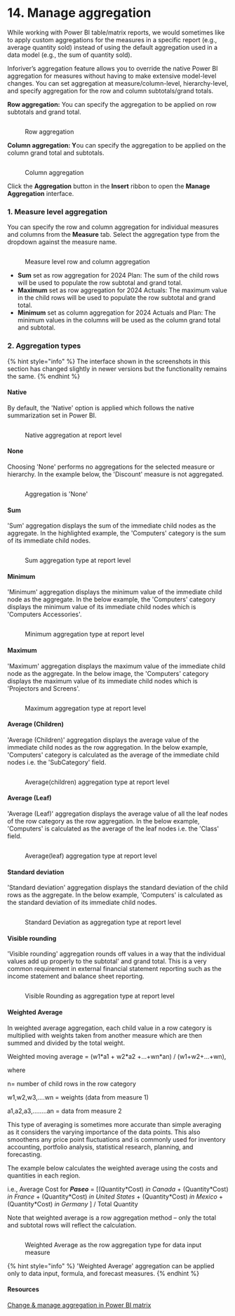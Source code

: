 # 14. Manage aggregation

While working with Power BI table/matrix reports, we would sometimes like to apply custom aggregations for the measures in a specific report (e.g., average quantity sold) instead of using the default aggregation used in a data model (e.g., the sum of quantity sold).&#x20;

Inforiver’s aggregation feature allows you to override the native Power BI aggregation for measures without having to make extensive model-level changes. You can set aggregation at measure/column-level, hierarchy-level, and specify aggregation for the row and column subtotals/grand totals.

**Row aggregation:** You can specify the aggregation to be applied on row subtotals and grand total.

<figure><img src="../../.gitbook/assets/image (776) (1).png" alt=""><figcaption><p>Row aggregation</p></figcaption></figure>

**Column aggregation: Y**ou can specify the aggregation to be applied on the column grand total and subtotals.

<figure><img src="../../.gitbook/assets/image (777) (1).png" alt=""><figcaption><p>Column aggregation</p></figcaption></figure>

Click the **Aggregation** button in the **Insert** ribbon to open the **Manage Aggregation** interface.

### 1. Measure level aggregation

You can specify the row and column aggregation for individual measures and columns from the **Measure** tab. Select the aggregation type from the dropdown against the measure name.

<figure><img src="../../.gitbook/assets/image (778) (1).png" alt=""><figcaption><p>Measure level row and column aggregation</p></figcaption></figure>

* **Sum** set as row aggregation for 2024 Plan: The sum of the child rows will be used to populate the row subtotal and grand total.
* **Maximum** set as row aggregation for 2024 Actuals: The maximum value in the child rows will be used to populate the row subtotal and grand total.
* **Minimum** set as column aggregation for 2024 Actuals and Plan: The minimum values in the columns will be used as the column grand total and subtotal.

### 2. Aggregation types

{% hint style="info" %}
The interface shown in the screenshots in this section has changed slightly in newer versions but the functionality remains the same.
{% endhint %}

#### Native

By default, the 'Native' option is applied which follows the native summarization set in Power BI.&#x20;

<figure><img src="../../.gitbook/assets/image (200).png" alt=""><figcaption><p>Native aggregation at report level</p></figcaption></figure>

#### None

Choosing 'None' performs no aggregations for the selected measure or hierarchy. In the example below, the 'Discount' measure is not aggregated.

<figure><img src="../../.gitbook/assets/image (7) (1) (1).png" alt=""><figcaption><p>Aggregation is 'None'</p></figcaption></figure>

#### Sum

'Sum' aggregation displays the sum of the immediate child nodes as the aggregate. In the highlighted example, the 'Computers' category is the sum of its immediate child nodes.

<figure><img src="../../.gitbook/assets/image (201).png" alt=""><figcaption><p>Sum aggregation type at report level</p></figcaption></figure>

#### Minimum

'Minimum' aggregation displays the minimum value of the immediate child node as the aggregate. In the below example, the 'Computers' category displays the minimum value of its immediate child nodes which is 'Computers Accessories'.

<figure><img src="../../.gitbook/assets/image (202).png" alt=""><figcaption><p>Minimum aggregation type at report level</p></figcaption></figure>

#### Maximum

'Maximum' aggregation displays the maximum value of the immediate child node as the aggregate. In the below image, the 'Computers' category displays the maximum value of its immediate child nodes which is 'Projectors and Screens'.

<figure><img src="../../.gitbook/assets/image (203).png" alt=""><figcaption><p>Maximum aggregation type at report level</p></figcaption></figure>

#### Average (Children)

'Average (Children)' aggregation displays the average value of the immediate child nodes as the row aggregation. In the below example,  'Computers' category is calculated as the average of the immediate child nodes i.e. the 'SubCategory' field.

<figure><img src="../../.gitbook/assets/image (204).png" alt=""><figcaption><p>Average(children) aggregation type at report level</p></figcaption></figure>

#### Average (Leaf)

'Average (Leaf)' aggregation displays the average value of all the leaf nodes of the row category as the row aggregation. In the below example, 'Computers' is calculated as the average of the leaf nodes i.e. the 'Class' field.

<figure><img src="../../.gitbook/assets/image (205).png" alt=""><figcaption><p>Average(leaf) aggregation type at report level</p></figcaption></figure>

#### Standard deviation

'Standard deviation' aggregation displays the standard deviation of the child rows as the aggregate. In the below example, 'Computers' is calculated as the standard deviation of its immediate child nodes.

<figure><img src="../../.gitbook/assets/image (206).png" alt=""><figcaption><p>Standard Deviation as aggregation type at report level</p></figcaption></figure>

#### Visible rounding

'Visible rounding' aggregation rounds off values in a way that the individual values add up properly to the subtotal' and grand total. This is a very common requirement in external financial statement reporting such as the income statement and balance sheet reporting.

<figure><img src="../../.gitbook/assets/image (207).png" alt=""><figcaption><p>Visible Rounding as aggregation type at report level</p></figcaption></figure>

#### Weighted Average

In weighted average aggregation, each child value in a row category is multiplied with weights taken from another measure which are then summed and divided by the total weight.&#x20;

Weighted moving average = (w1\*a1 + w2\*a2 +...+wn\*an) / (w1+w2+...+wn),

where

n= number of child rows in the row category

w1,w2,w3,....wn = weights (data from measure 1)

a1,a2,a3,........an = data from measure 2

This type of averaging is sometimes more accurate than simple averaging as it considers the varying importance of the data points. This also smoothens any price point fluctuations and is commonly used for inventory accounting, portfolio analysis, statistical research, planning, and forecasting.&#x20;

The example below calculates the weighted average using the costs and quantities in each region.

i.e., Average Cost for _**Paseo**_ = \[(Quantity\*Cost) _in Canada_  + (Quantity\*Cost) _in_ _France_ + (Quantity\*Cost) _in United States_ + (Quantity\*Cost) _in Mexico_ + (Quantity\*Cost) _in Germany_ ] / Total Quantity&#x20;

Note that weighted average is a row aggregation method – only the total and subtotal rows will reflect the calculation.

<figure><img src="../../.gitbook/assets/image (626).png" alt=""><figcaption><p>Weighted Average as the row aggregation type for data input measure</p></figcaption></figure>

{% hint style="info" %}
'Weighted Average' aggregation can be applied only to data input, formula, and forecast measures.&#x20;
{% endhint %}

#### Resources

[Change & manage aggregation in Power BI matrix](https://inforiver.com/blog/feature-highlights/define-visual-aggregation-power-bi-table-matrix/)
